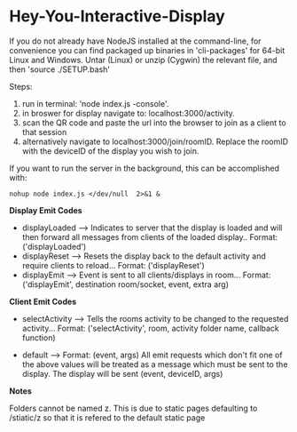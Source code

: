 # Hey-You-Interactive-Display

If you do not already have NodeJS installed at the command-line, for
convenience you can find packaged up binaries in 'cli-packages' for
64-bit Linux and Windows.  Untar (Linux) or unzip (Cygwin) the
relevant file, and then 'source ./SETUP.bash'

Steps:

1. run in terminal: 'node index.js -console'.
2. in broswer for display navigate to: localhost:3000/activity.
3. scan the QR code and paste the url into the browser to join as a client to that session
4. alternatively navigate to localhost:3000/join/roomID. Replace the roomID with the deviceID of the display you wish to join. 


If you want to run the server in the background, this can be accomplished with:

    nohup node index.js </dev/null  2>&1 &


**Display Emit Codes**

- displayLoaded --> Indicates to server that the display is loaded and will then forward all messages from clients of the loaded display.. Format: ('displayLoaded')
- displayReset --> Resets the display back to the default activity and require clients to reload... Format: ('displayReset')
- displayEmit --> Event is sent to all clients/displays in room... Format: ('displayEmit', destination room/socket, event, extra arg)

**Client Emit Codes**

- selectActivity --> Tells the rooms activity to be changed to the requested activity... Format: ('selectActivity', room, activity folder name, callback function)

- default --> Format: (event, args)
All emit requests which don't fit one of the above values will be treated as a message which must be sent to the display.
The display will be sent (event, deviceID, args)

**Notes**

Folders cannot be named z. This is due to static pages defaulting to /stiatic/z so that it is refered to the default static page
